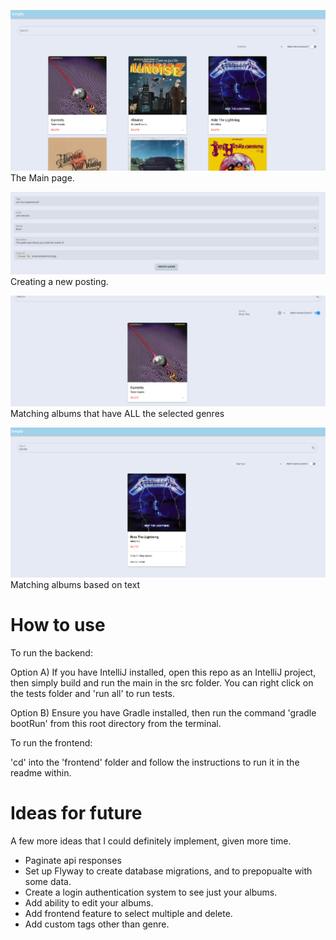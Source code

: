 

![github-small](https://github.com/JDziewonski98/albumrepo/blob/master/pics/mainpage.PNG)
The Main page.

![github-small](https://github.com/JDziewonski98/albumrepo/blob/master/pics/createnew.PNG)
Creating a new posting.

![github-small](https://github.com/JDziewonski98/albumrepo/blob/master/pics/exactmatch.PNG)
Matching albums that have ALL the selected genres

![github-small](https://github.com/JDziewonski98/albumrepo/blob/master/pics/textsearchnew.PNG)
Matching albums based on text

# How to use

To run the backend:

Option A)
If you have IntelliJ installed, open this repo as an IntelliJ project, then simply build and run the main
in the src folder.
You can right click on the tests folder and 'run all' to run tests.

Option B)
Ensure you have Gradle installed, then run the command 'gradle bootRun' from this root directory from the terminal.


To run the frontend:

'cd' into the 'frontend' folder and follow the instructions to run it in the readme within.

# Ideas for future
A few more ideas that I could definitely implement, given more time.
- Paginate api responses
- Set up Flyway to create database migrations, and to prepopualte with some data.
- Create a login authentication system to see just your albums.
- Add ability to edit your albums.
- Add frontend feature to select multiple and delete.
- Add custom tags other than genre.

